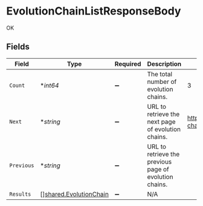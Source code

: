 # EvolutionChainListResponseBody

OK


## Fields

| Field                                                            | Type                                                             | Required                                                         | Description                                                      | Example                                                          |
| ---------------------------------------------------------------- | ---------------------------------------------------------------- | ---------------------------------------------------------------- | ---------------------------------------------------------------- | ---------------------------------------------------------------- |
| `Count`                                                          | **int64*                                                         | :heavy_minus_sign:                                               | The total number of evolution chains.                            | 3                                                                |
| `Next`                                                           | **string*                                                        | :heavy_minus_sign:                                               | URL to retrieve the next page of evolution chains.               | https://pokeapi.co/api/v2/evolution-chain/?offset=20&limit=20    |
| `Previous`                                                       | **string*                                                        | :heavy_minus_sign:                                               | URL to retrieve the previous page of evolution chains.           |                                                                  |
| `Results`                                                        | [][shared.EvolutionChain](../../models/shared/evolutionchain.md) | :heavy_minus_sign:                                               | N/A                                                              |                                                                  |